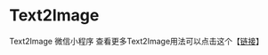 # Text2Image
Text2Image 微信小程序
查看更多Text2Image用法可以点击这个【[链接](https://zhaoshuquan.com/tag/text2image/)】
